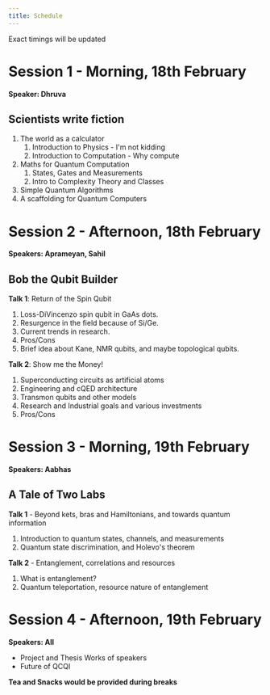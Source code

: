 ```yaml
---
title: Schedule
---
```


Exact timings will be updated

# Session 1 - Morning, 18th February 

**Speaker: Dhruva**

## Scientists write fiction

1. The world as a calculator
   1. Introduction to Physics - I'm not kidding
   2. Introduction to Computation - Why compute
2. Maths for Quantum Computation
   1. States, Gates and Measurements
   2. Intro to Complexity Theory and Classes
3. Simple Quantum Algorithms
4. A scaffolding for Quantum Computers

# Session 2 - Afternoon, 18th February

**Speakers: Aprameyan, Sahil**

## Bob the Qubit Builder

**Talk 1**: Return of the Spin Qubit

1. Loss-DiVincenzo spin qubit in GaAs dots.
2. Resurgence in the field because of Si/Ge.
3. Current trends in research.
4. Pros/Cons
5. Brief idea about Kane, NMR qubits, and maybe topological qubits.

**Talk 2**: Show me the Money!

1. Superconducting circuits as artificial atoms
2. Engineering and cQED architecture
3. Transmon qubits and other models
4. Research and Industrial goals and various investments
5. Pros/Cons

# Session 3 - Morning, 19th February

**Speakers: Aabhas**

## A Tale of Two Labs

**Talk 1** - Beyond kets, bras and Hamiltonians, and towards quantum information

1.  Introduction to quantum states, channels, and measurements
2.  Quantum state discrimination, and Holevo's theorem

**Talk 2** - Entanglement, correlations and resources

1.  What is entanglement?
2.  Quantum teleportation, resource nature of entanglement

# Session 4 - Afternoon, 19th February

**Speakers: All**

- Project and Thesis Works of speakers
- Future of QCQI

**Tea and Snacks would be provided during breaks**
